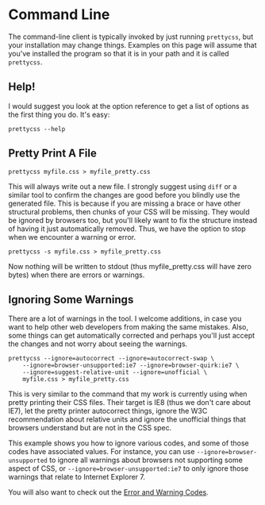 Command Line
============

The command-line client is typically invoked by just running `prettycss`, but your installation may change things.  Examples on this page will assume that you've installed the program so that it is in your path and it is called `prettycss`.

Help!
-----

I would suggest you look at the option reference to get a list of options as the first thing you do.  It's easy:

```
prettycss --help
```

Pretty Print A File
-------------------

```
prettycss myfile.css > myfile_pretty.css
```

This will always write out a new file.  I strongly suggest using `diff` or a similar tool to confirm the changes are good before you blindly use the generated file.  This is because if you are missing a brace or have other structural problems, then chunks of your CSS will be missing.  They would be ignored by browsers too, but you'll likely want to fix the structure instead of having it just automatically removed.  Thus, we have the option to stop when we encounter a warning or error.

```
prettycss -s myfile.css > myfile_pretty.css
```

Now nothing will be written to stdout (thus myfile_pretty.css will have zero bytes) when there are errors or warnings.

Ignoring Some Warnings
----------------------

There are a lot of warnings in the tool.  I welcome additions, in case you want to help other web developers from making the same mistakes.  Also, some things can get automatically corrected and perhaps you'll just accept the changes and not worry about seeing the warnings.

```
prettycss --ignore=autocorrect --ignore=autocorrect-swap \
    --ignore=browser-unsupported:ie7 --ignore=browser-quirk:ie7 \
    --ignore=suggest-relative-unit --ignore=unofficial \
    myfile.css > myfile_pretty.css
```

This is very similar to the command that my work is currently using when pretty printing their CSS files.  Their target is IE8 (thus we don't care about IE7), let the pretty printer autocorrect things, ignore the W3C recommendation about relative units and ignore the unofficial things that browsers understand but are not in the CSS spec.

This example shows you how to ignore various codes, and some of those codes have associated values.  For instance, you can use `--ignore=browser-unsupported` to ignore all warnings about browsers not supporting some aspect of CSS, or `--ignore=browser-unsupported:ie7` to only ignore those warnings that relate to Internet Explorer 7.

You will also want to check out the [Error and Warning Codes].

[Error and Warning Codes]: https://github.com/fidian/PrettyCSS/blob/master/docs/ErrorsAndWarnings.md
